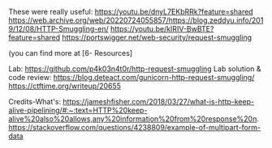 These were really useful:
https://youtu.be/dnyL7EKbRRk?feature=shared
https://web.archive.org/web/20220724055857/https://blog.zeddyu.info/2019/12/08/HTTP-Smuggling-en/
https://youtu.be/kIRIV-BwBTE?feature=shared
https://portswigger.net/web-security/request-smuggling

(you can find more at [6- Resources]

Lab:
https://github.com/p4k03n4t0r/http-request-smuggling
Lab solution & code review:
https://blog.deteact.com/gunicorn-http-request-smuggling/
https://ctftime.org/writeup/20655

Credits-What's:
https://jameshfisher.com/2018/03/27/what-is-http-keep-alive-pipelining/#:~:text=HTTP%20keep-alive%20also%20allows,any%20information%20from%20response%20n.
https://stackoverflow.com/questions/4238809/example-of-multipart-form-data
